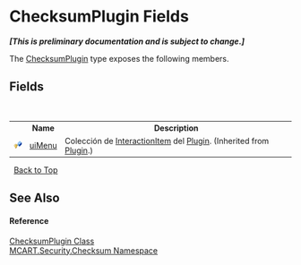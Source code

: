 # ChecksumPlugin Fields
 _**\[This is preliminary documentation and is subject to change.\]**_

The <a href="d782770c-07c3-9534-00a9-6334d827cd7f">ChecksumPlugin</a> type exposes the following members.


## Fields
&nbsp;<table><tr><th></th><th>Name</th><th>Description</th></tr><tr><td>![Protected field](media/protfield.gif "Protected field")</td><td><a href="01e6bab6-e9ab-d1e5-71c4-0eadfd9b65d5">uiMenu</a></td><td>
Colección de <a href="ed917822-10d2-6d76-5a74-d2ab1af39554">InteractionItem</a> del <a href="a9773c1d-7ff5-ea9a-06bc-836b7335120f">Plugin</a>.
 (Inherited from <a href="a9773c1d-7ff5-ea9a-06bc-836b7335120f">Plugin</a>.)</td></tr></table>&nbsp;
<a href="#checksumplugin-fields">Back to Top</a>

## See Also


#### Reference
<a href="d782770c-07c3-9534-00a9-6334d827cd7f">ChecksumPlugin Class</a><br /><a href="60810d21-7cbc-628a-0d69-05538adbf155">MCART.Security.Checksum Namespace</a><br />